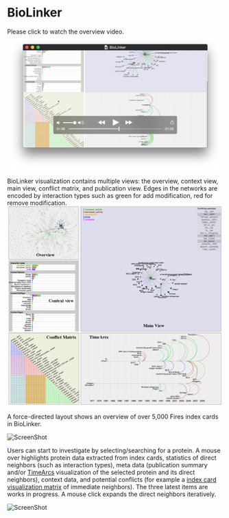 # BioLinker
Please click to watch the overview video.
[![ScreenShot](https://github.com/CreativeCodingLab/BioLinker/blob/master/figures/TeaserVideo.png)](http://www2.cs.uic.edu/~tdang/BioLinker/BioLinker.mp4)

BioLinker visualization contains multiple views: the overview, context view, main view, conflict matrix, and publication view. 
Edges in the networks are encoded by interaction types such as green for add modification, red for remove modification.
![ScreenShot](https://github.com/CreativeCodingLab/BioLinker/blob/master/figures/BioLinkerOverview.png)


A force-directed layout shows an overview of over 5,000 Fires index cards in BioLinker.

![ScreenShot](http://www.cs.uic.edu/~tdang/BioLinker/images/BioLinkerOverview.png)

Users can start to investigate by selecting/searching for a protein. A mouse over highlights protein data extracted from index cards, statistics of direct neighbors (such as interaction types), meta data  (publication summary and/or [TimeArcs](https://github.com/CreativeCodingLab/TimeArcs) visualization of the selected protein and its direct neighbors), context data, and potential conflicts (for example a  [index card visualization matrix]( https://github.com/CreativeCodingLab/IndexCardVisualizations) of immediate neighbors). The three latest items are works in progress. A mouse click expands the direct neighbors iteratively.

![ScreenShot](http://www.cs.uic.edu/~tdang/BioLinker/images/BioLinker2.png)
